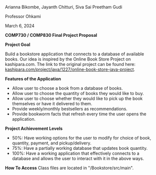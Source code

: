 Arianna Bikombe, Jayanth Chitturi, Siva Sai Preetham Gudi

Professor Ohkami

March 6, 2024

**COMP730 / COMP830 Final Project Proposal**

**Project Goal**

Build a bookstore application that connects to a database of available books. Our idea is inspired by the Online Book Store Project on kashipara.com. The link to the original project can be found here: [kashipara.com/project/java/1227/online-book-store-java-project](https://www.kashipara.com/project/java/1227/online-book-store-java-project).

**Features of the Application**

- Allow user to choose a book from a database of books.
- Allow user to choose the quantity of books they would like to buy.
- Allow user to choose whether they would like to pick up the book themselves or have it delivered to them.
- Provide weekly/monthly bestsellers as recommendations.
- Provide bookworm facts that refresh every time the user opens the application.

**Project Achievement Levels**

- 50%: Have working options for the user to modify for choice of book, quantity, payment, and pickup/delivery.
- 75%: Have a partially working database that updates book quantity.
- 100%: Have a working application that effectively connects to a database and allows the user to interact with it in the above ways.

**How To Access**
Class files are located in "/Bookstore/src/main".